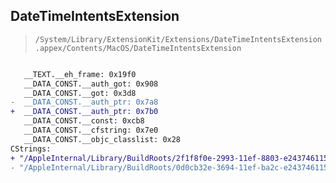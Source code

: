 ## DateTimeIntentsExtension

> `/System/Library/ExtensionKit/Extensions/DateTimeIntentsExtension.appex/Contents/MacOS/DateTimeIntentsExtension`

```diff

   __TEXT.__eh_frame: 0x19f0
   __DATA_CONST.__auth_got: 0x908
   __DATA_CONST.__got: 0x3d8
-  __DATA_CONST.__auth_ptr: 0x7a8
+  __DATA_CONST.__auth_ptr: 0x7b0
   __DATA_CONST.__const: 0xcb8
   __DATA_CONST.__cfstring: 0x7e0
   __DATA_CONST.__objc_classlist: 0x28
CStrings:
+ "/AppleInternal/Library/BuildRoots/2f1f8f0e-2993-11ef-8803-e2437461156c/Library/Caches/com.apple.xbs/Sources/DateTimePref/DateAndTime Extension/TimeZone/TimeZoneModel.swift"
- "/AppleInternal/Library/BuildRoots/0d0cb32e-3694-11ef-ba2c-e2437461156c/Library/Caches/com.apple.xbs/Sources/DateTimePref/DateAndTime Extension/TimeZone/TimeZoneModel.swift"

```
